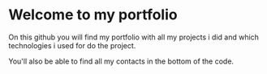 # Welcome to my portfolio

On this github you will find my portfolio with all my projects i did and which technologies i used for do the project.

You'll also be able to find all my contacts in the bottom of the code. 

